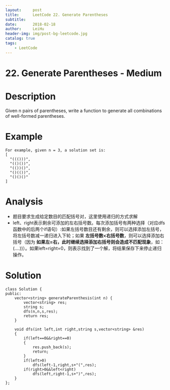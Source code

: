 ```yaml
---
layout:     post
title:      LeetCode 22. Generate Parentheses
subtitle:   
date:       2018-02-18
author:     LeiHu
header-img: img/post-bg-leetcode.jpg
catalog: true
tags:
    - LeetCode
---
```

# 22. Generate Parentheses - Medium

# Description
Given n pairs of parentheses, write a function to generate all combinations of well-formed parentheses.

# Example
```
For example, given n = 3, a solution set is:
[
  "((()))",
  "(()())",
  "(())()",
  "()(())",
  "()()()"
]
```

# Analysis
- 题目要求生成给定数目的匹配括号对，这里使用递归的方式求解
- left、right表示剩余可添加的左右括号数。每次添加括号有两种选择（对应dfs函数中的后两个if语句）:如果左括号数目还有剩余，则可以选择添加左括号，将左括号数减一递归进入下轮；如果 **左括号数<右括号数**，则可以选择添加右括号（因为 **如果左=右，此时继续选择添加右括号则会造成不匹配现象**，如：(....))）。如果left=right=0，则表示找到了一个解，将结果保存下来停止递归操作。

# Solution
```
class Solution {
public:
    vector<string> generateParenthesis(int n) {
        vector<string> res;
        string s;
        dfs(n,n,s,res);
        return res;
    }

    void dfs(int left,int right,string s,vector<string> &res)
    {
        if(left==0&&right==0)
        {
            res.push_back(s);
            return;
        }
        if(left>0)
            dfs(left-1,right,s+"(",res);
        if(right>0&&left<right)
            dfs(left,right-1,s+")",res);
    }
};
```
